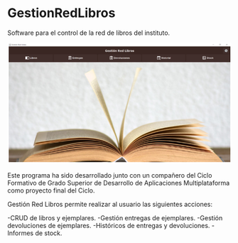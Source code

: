 # GestionRedLibros

Software para el control de la red de libros del instituto. 

 ![Screenshot](principal.png) 

Este programa ha sido desarrollado junto con un compañero del Ciclo Formativo de Grado Superior de Desarrollo de Aplicaciones Multiplataforma como proyecto final del Ciclo.

Gestión Red Libros permite realizar al usuario las siguientes acciones:

 -CRUD de libros y ejemplares.
 -Gestión entregas de ejemplares.
 -Gestión devoluciones de ejemplares.
 -Históricos de entregas y devoluciones.
 -Informes de stock.

